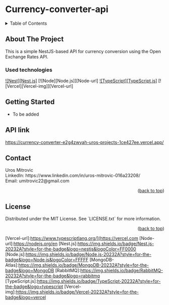 # Currency-converter-api

<details>
  <summary>Table of Contents</summary>
  <!-- TO BE WRITTEN-->
</details>

## About The Project

<p id="about-the-project">
This is a simple NestJS-based API for currency conversion using the Open Exchange Rates API.
</p>


### Used technologies
<p id="used-technologies">


[![Nest][Nest.js]][Nest-url] [![Node][Node.js]][Node-url]
[![TypeScript][TypeScript.js]][TypeScript-url]
[![Vercel][Vercel-img]][Vercel-url]
</p>

## Getting Started
- To be added

## API link

https://currency-converter-e2g4zwyah-uros-projects-1ce427ee.vercel.app/

## Contact

<p id="contact">
Uros Mitrovic 
<br>LinkedIn: https://www.linkedin.com/in/uros-mitrovic-016a23208/
<br>Email: umitrovic22@gmail.com
</p>

<p align="right">(<a href="#readme-top">back to top</a>)</p>

## License
<p id="licence">
Distributed under the MIT License. See `LICENSE.txt` for more information.
</p>
<p align="right">(<a href="#readme-top">back to top</a>)</p>


[MongoDB-url]:https://www.mongodb.com/atlas/database
[Nest-url]:https://nestjs.com/
[TypeScript-url]:https://www.typescriptlang.org/
[Vercel-url]:https://www.typescriptlang.org/](https://vercel.com
[Node-url]:https://nodejs.org/en
[Nest.js]:https://img.shields.io/badge/Nest.js-20232A?style=for-the-badge&logo=nestjs&logoColor=FF0000
[Node.js]:https://img.shields.io/badge/Node.js-20232A?style=for-the-badge&logo=Node.js&logoColor=FFFFF
[MongoDB-Atlas]:https://img.shields.io/badge/MongoDB-20232A?style=for-the-badge&logo=MongoDB
[RabbitMQ]:https://img.shields.io/badge/RabbitMQ-20232A?style=for-the-badge&logo=rabbitmq
[TypeScript.js]:https://img.shields.io/badge/TypeScript-20232A?style=for-the-badge&logo=typescript
[Vercel-img]:https://img.shields.io/badge/Vercel-20232A?style=for-the-badge&logo=vercel

